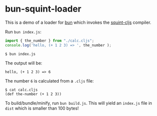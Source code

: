 # bun-squint-loader

This is a demo of a loader for [bun](https://bun.sh/) which invokes the [squint-cljs](https://github.com/squint-cljs/squint) compiler.

Run `bun index.js`:

``` javascript
import { the_number } from "./calc.cljs";
console.log('hello, (+ 1 2 3) => ', the_number );
```

``` shell
$ bun index.js
```

The output will be:

```
hello, (+ 1 2 3) => 6
```

The number `6` is calculated from a `.cljs` file:

```
$ cat calc.cljs
(def the-number (+ 1 2 3))
```

To build/bundle/minify, run `bun build.js`.
This will yield an `index.js` file in `dist` which is smaller than 100 bytes!

